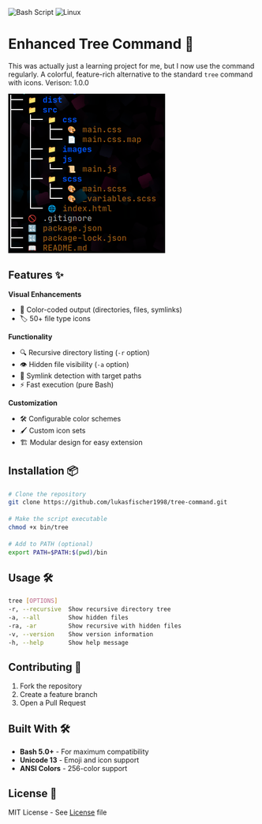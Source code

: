 ![Bash Script](https://img.shields.io/badge/bash_script-%23121011.svg?style=for-the-badge&logo=gnu-bash&logoColor=white)
![Linux](https://img.shields.io/badge/Linux-FCC624?style=for-the-badge&logo=linux&logoColor=black)

# Enhanced Tree Command 🌳

This was actually just a learning project for me, but I now use the command regularly.
A colorful, feature-rich alternative to the standard `tree` command with icons. Verison: 1.0.0

![Example Output](showcase.png)

## Features ✨

**Visual Enhancements**
- 🎨 Color-coded output (directories, files, symlinks)
- 🏷️ 50+ file type icons

**Functionality**
- 🔍 Recursive directory listing (`-r` option)
- 👁️ Hidden file visibility (`-a` option)
- 🔗 Symlink detection with target paths
- ⚡ Fast execution (pure Bash)

**Customization**
- 🛠️ Configurable color schemes
- 🖌️ Custom icon sets
- 🏗️ Modular design for easy extension

## Installation 📦

```bash
# Clone the repository
git clone https://github.com/lukasfischer1998/tree-command.git

# Make the script executable
chmod +x bin/tree

# Add to PATH (optional)
export PATH=$PATH:$(pwd)/bin
```

## Usage 🛠️

```bash
tree [OPTIONS]
-r, --recursive  Show recursive directory tree
-a, --all        Show hidden files
-ra, -ar         Show recursive with hidden files
-v, --version    Show version information
-h, --help       Show help message
```

## Contributing 🤝

1. Fork the repository
2. Create a feature branch
3. Open a Pull Request

## Built With 🛠️

- **Bash 5.0+** - For maximum compatibility
- **Unicode 13** - Emoji and icon support
- **ANSI Colors** - 256-color support


## License 📜
MIT License - See [License](LICENSE) file